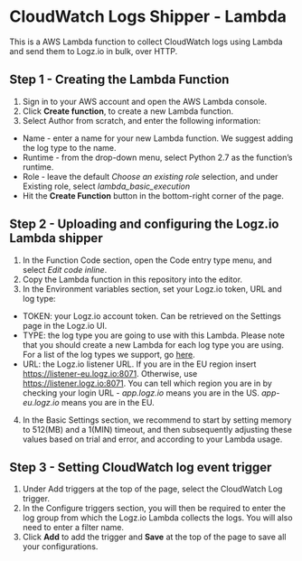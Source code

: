 # CloudWatch Logs Shipper - Lambda

This is a AWS Lambda function to collect CloudWatch logs using Lambda and send them to Logz.io in bulk, over HTTP.

## Step 1 - Creating the Lambda Function

1. Sign in to your AWS account and open the AWS Lambda console. 
2. Click **Create function**, to create a new Lambda function.
3. Select Author from scratch, and enter the following information:
  - Name -  enter a name for your new Lambda function. We suggest adding the log type to the name. 
  - Runtime - from the drop-down menu, select Python 2.7 as the function’s runtime.
  - Role - leave the default *Choose an existing role* selection, and under Existing role, select *lambda_basic_execution*
  - Hit the **Create Function** button in the bottom-right corner of the page.
 
## Step 2 - Uploading and configuring the Logz.io Lambda shipper

1. In the Function Code section, open the Code entry type menu, and select *Edit code inline*. 
2. Copy the Lambda function in this repository into the editor.
3. In the Environment variables section, set your Logz.io token, URL and log type:
  - TOKEN: your Logz.io account token. Can be retrieved on the Settings page in the Logz.io UI. 
  - TYPE: the log type you are going to use with this Lambda. Please note that you should create a new Lambda for each log type you are using. For a list of the log types we support, go [here].
  - URL: the Logz.io listener URL. If you are in the EU region insert https://listener-eu.logz.io:8071. Otherwise, use https://listener.logz.io:8071. You can tell which region you are in by checking your login URL - *app.logz.io* means you are in the US. *app-eu.logz.io* means you are in the EU.
4. In the Basic Settings section, we recommend to start by setting memory to 512(MB) and a 1(MIN) timeout, and then subsequently adjusting these values based on trial and error, and according to your Lambda usage.

## Step 3 - Setting CloudWatch log event trigger
1. Under Add triggers at the top of the page, select the CloudWatch Log trigger.
2. In the Configure triggers section, you will then be required to enter the log group from which the Logz.io Lambda collects the logs. You will also need to enter a filter name. 
3. Click **Add** to add the trigger and **Save** at the top of the page to save all your configurations. 

[here]: https://support.logz.io/hc/en-us/articles/210205985-Which-log-types-are-preconfigured-on-the-Logz-io-platform-
